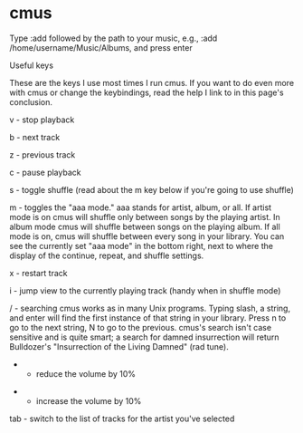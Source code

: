 # cmus
Type :add followed by the path to your music, e.g., :add /home/username/Music/Albums, and press enter


Useful keys

These are the keys I use most times I run cmus. If you want to do even more with cmus or change the keybindings, read the help I link to in this page's conclusion.

v - stop playback

b - next track

z - previous track

c - pause playback

s - toggle shuffle (read about the m key below if you're going to use shuffle)

m - toggles the "aaa mode." aaa stands for artist, album, or all. If artist mode is on cmus will shuffle only between songs by the playing artist. In album mode cmus will shuffle between songs on the playing album. If all mode is on, cmus will shuffle between every song in your library. You can see the currently set "aaa mode" in the bottom right, next to where the display of the continue, repeat, and shuffle settings.

x - restart track

i - jump view to the currently playing track (handy when in shuffle mode)

/ - searching cmus works as in many Unix programs. Typing slash, a string, and enter will find the first instance of that string in your library. Press n to go to the next string, N to go to the previous. cmus's search isn't case sensitive and is quite smart; a search for damned insurrection will return Bulldozer's "Insurrection of the Living Damned" (rad tune).

- - reduce the volume by 10%

+ - increase the volume by 10%

tab - switch to the list of tracks for the artist you've selected
